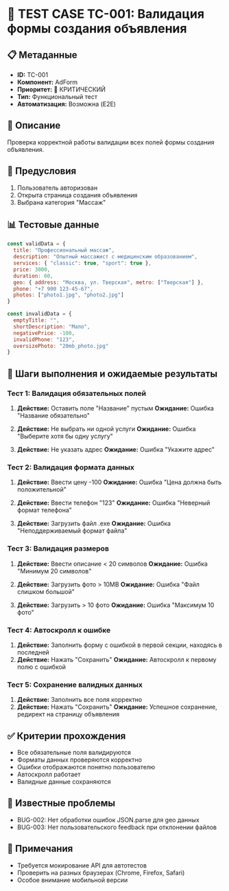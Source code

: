 # 🧪 TEST CASE TC-001: Валидация формы создания объявления

## 📋 Метаданные
- **ID:** TC-001
- **Компонент:** AdForm
- **Приоритет:** 🔴 КРИТИЧЕСКИЙ
- **Тип:** Функциональный тест
- **Автоматизация:** Возможна (E2E)

## 📝 Описание
Проверка корректной работы валидации всех полей формы создания объявления.

## 🔧 Предусловия
1. Пользователь авторизован
2. Открыта страница создания объявления
3. Выбрана категория "Массаж"

## 📊 Тестовые данные
```javascript
const validData = {
  title: "Профессиональный массаж",
  description: "Опытный массажист с медицинским образованием",
  services: { "classic": true, "sport": true },
  price: 3000,
  duration: 60,
  geo: { address: "Москва, ул. Тверская", metro: ["Тверская"] },
  phone: "+7 900 123-45-67",
  photos: ["photo1.jpg", "photo2.jpg"]
}

const invalidData = {
  emptyTitle: "",
  shortDescription: "Мало",
  negativePrice: -100,
  invalidPhone: "123",
  oversizePhoto: "20mb_photo.jpg"
}
```

## 🔄 Шаги выполнения и ожидаемые результаты

### Тест 1: Валидация обязательных полей
1. **Действие:** Оставить поле "Название" пустым
   **Ожидание:** Ошибка "Название обязательно"

2. **Действие:** Не выбрать ни одной услуги
   **Ожидание:** Ошибка "Выберите хотя бы одну услугу"

3. **Действие:** Не указать адрес
   **Ожидание:** Ошибка "Укажите адрес"

### Тест 2: Валидация формата данных
1. **Действие:** Ввести цену -100
   **Ожидание:** Ошибка "Цена должна быть положительной"

2. **Действие:** Ввести телефон "123"
   **Ожидание:** Ошибка "Неверный формат телефона"

3. **Действие:** Загрузить файл .exe
   **Ожидание:** Ошибка "Неподдерживаемый формат файла"

### Тест 3: Валидация размеров
1. **Действие:** Ввести описание < 20 символов
   **Ожидание:** Ошибка "Минимум 20 символов"

2. **Действие:** Загрузить фото > 10MB
   **Ожидание:** Ошибка "Файл слишком большой"

3. **Действие:** Загрузить > 10 фото
   **Ожидание:** Ошибка "Максимум 10 фото"

### Тест 4: Автоскролл к ошибке
1. **Действие:** Заполнить форму с ошибкой в первой секции, находясь в последней
2. **Действие:** Нажать "Сохранить"
   **Ожидание:** Автоскролл к первому полю с ошибкой

### Тест 5: Сохранение валидных данных
1. **Действие:** Заполнить все поля корректно
2. **Действие:** Нажать "Сохранить"
   **Ожидание:** Успешное сохранение, редирект на страницу объявления

## ✅ Критерии прохождения
- Все обязательные поля валидируются
- Форматы данных проверяются корректно
- Ошибки отображаются понятно пользователю
- Автоскролл работает
- Валидные данные сохраняются

## 🚨 Известные проблемы
- BUG-002: Нет обработки ошибок JSON.parse для geo данных
- BUG-003: Нет пользовательского feedback при отклонении файлов

## 📝 Примечания
- Требуется мокирование API для автотестов
- Проверить на разных браузерах (Chrome, Firefox, Safari)
- Особое внимание мобильной версии